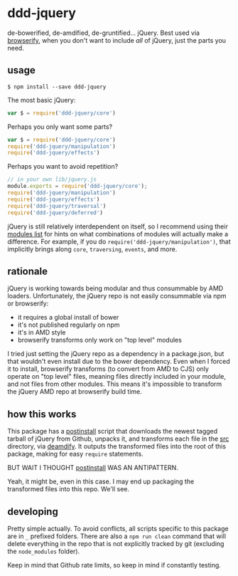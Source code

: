 
ddd-jquery
==========

de-bowerified, de-amdified, de-gruntified... jQuery. Best used via [browserify][], when you don't want to include _all_ of jQuery, just the parts you need.

[browserify]: https://github.com/substack/node-browserify

usage
-----

````
$ npm install --save ddd-jquery
````

The most basic jQuery:

````js
var $ = require('ddd-jquery/core')
````

Perhaps you only want some parts?

````js
var $ = require('ddd-jquery/core')
require('ddd-jquery/manipulation')
require('ddd-jquery/effects')
````

Perhaps you want to avoid repetition?

````js
// in your own lib/jquery.js
module.exports = require('ddd-jquery/core');
require('ddd-jquery/manipulation')
require('ddd-jquery/effects')
require('ddd-jquery/traversal')
require('ddd-jquery/deferred')
````

jQuery is still relatively interdependent on itself, so I recommend using their [modules list][] for hints on what combinations of modules will actually make a difference. For example, if you do `require('ddd-jquery/manipulation')`, that implicitly brings along `core`, `traversing`, `events`, and more.

[modules list]: https://github.com/jquery/jquery#modules

rationale
---------

jQuery is working towards being modular and thus consummable by AMD loaders. Unfortunately, the jQuery repo is not easily consummable via npm or browserify:

* it requires a global install of bower
* it's not published regularly on npm
* it's in AMD style
* browserify transforms only work on "top level" modules

I tried just setting the jQuery repo as a dependency in a package.json, but that wouldn't even install due to the bower dependency. Even when I forced it to install, browserify transforms (to convert from AMD to CJS) only operate on "top level" files, meaning files directly included in your module, and not files from other modules. This means it's impossible to transform the jQuery AMD repo at browserify build time.

[deamdify]: https://github.com/jaredhanson/deamdify

how this works
--------------

This package has a [postinstall][] script that downloads the newest tagged tarball of jQuery from Github, unpacks it, and transforms each file in the [src][] directory, via [deamdify][]. It outputs the transformed files into the root of this package, making for easy `require` statements.

BUT WAIT I THOUGHT [postinstall][] WAS AN ANTIPATTERN.

Yeah, it might be, even in this case. I may end up packaging the transformed files into this repo. We'll see.

[postinstall]: https://npmjs.org/doc/misc/npm-scripts.html
[src]: https://github.com/jquery/jquery/tree/master/src

developing
----------

Pretty simple actually. To avoid conflicts, all scripts specific to this package are in `_` prefixed folders. There are also a `npm run clean` command that will delete everything in the repo that is not explicitly tracked by git (excluding the `node_modules` folder).

Keep in mind that Github rate limits, so keep in mind if constantly testing.



